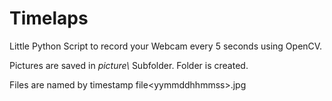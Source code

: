 # Timelaps

Little Python Script to record your Webcam every 5 seconds using OpenCV.

Pictures are saved in *picture\\* Subfolder.
Folder is created.

Files are named by timestamp file\<yymmddhhmmss\>.jpg

